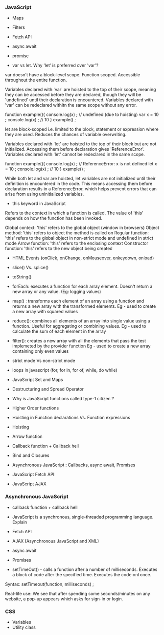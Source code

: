 
### JavaScript

- Maps
- Filters
- Fetch API
- async await 
- promise

- var vs let. Why 'let' is preferred over 'var'?

var doesn't have a block-level scope. Function scoped. Accessible throughout the entire function. 

Variables declared with 'var' are hoisted to the top of their scope, meaning they can be accessed before they are declared, though they will be 'undefined' until their declaration is encountered. Variables declared with 'var' can be redeclared withitn the same scope without any error. 

function example(){
    console.log(x) ; // undefined (due to hoisting)
    var x = 10 ; 
    console.log(x) ; // 10 
}
example() ; 

let are block-scoped i.e. limited to the block, statement or expression where they are used. Reduces the chances of variable overwriting. 

Variables declared with 'let' are hoisted to the top of their block but are not initialized. Accessing them before declaration gives 'ReferenceError'. Variables declared with 'let' cannot be redeclared in the same scope. 

function example(){
    console.log(x) ; // ReferenceError: x is not defined
    let x = 10 ; 
    console.log(x) ; // 10 
}
example() ; 

While both let and var are hoisted, let variables are not initialized until their definition is encountered in the code. This means accessing them before declaration results in a ReferenceError, which helps prevent errors that can arise from using uninitialized variables.


- this keyword in JavaScript 

Refers to the context in which a function is called. The value of 'this' depends on how the function has been invoked. 

Global context: 'this' refers to the global object (window in browsers)
Object method: 'this' refers to object the method is called on
Regular function: 'this' refers to the global object in non-strict mode and undefined in strict mode
Arrow function: 'this' refers to the enclosing context 
Constructor function: 'this' refers to the new object being created


- HTML Events (onClick, onChange, onMouseover, onkeydown, onload)

- slice() Vs. splice()

- toString()

- forEach: executes a function for each array element. Doesn't return a new array or any value. (Eg: logging values)

- map() : transforms each element of an array using a function and returns a new array with the transformed elements. 
        Eg - used to create a new array with squared values 

- reduce(): combines all elements of an array into single value using a function. Useful for aggregating or combining values. 
    Eg - used to calculate the sum of each element in the array 

- filter(): creates a new array with all the elements that pass the test implemeted by the provider function
    Eg - used to create a new array containing only even values 

- strict mode Vs non-strict mode 

- loops in javascript (for, for in, for of, while, do while)

- JavaScript Set and Maps

- Destructuring and Spread Operator

- Why is JavaScript functions called type-1 citizen ? 

- Higher Order functions

- Hoisting in Function declarations Vs. Function expressions 

- Hoisting

- Arrow function 

- Callback function + Callback hell

- Bind and Closures 

- Asynchronous JavaScript : Callbacks, async await, Promises 

- JavaScript Fetch API 

- JavaScript AJAX 


### Asynchronous JavaScript 

- callback function + callback hell 

- JavaScript is a synchronous, single-threaded programming language. Explain 

- Fetch API 

- AJAX (Asynchronous JavaScript and XML)

- async await 

- Promises 

- setTimeOut() - calls a function after a number of milliseconds. Executes a block of code after the specified time. Executes the code onl once. 

Syntax: setTimeout(function, milliseconds) ;

Real-life use: We see that after spending some seconds/minutes on any website, a pop-up appears which asks for sign-in or login. 


### CSS 

- Variables
- Utility class 